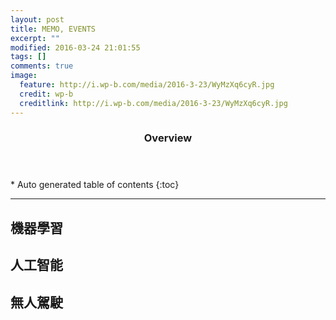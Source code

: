 ```yaml
---
layout: post
title: MEMO, EVENTS
excerpt: ""
modified: 2016-03-24 21:01:55
tags: []
comments: true
image:
  feature: http://i.wp-b.com/media/2016-3-23/WyMzXq6cyR.jpg
  credit: wp-b
  creditlink: http://i.wp-b.com/media/2016-3-23/WyMzXq6cyR.jpg
---
```


<section id="table-of-contents" class="toc">
  <header>
    <h3>Overview</h3>
  </header>
<div id="drawer" markdown="1">
*  Auto generated table of contents
{:toc}
</div>
</section><!-- /#table-of-contents -->

---

## 機器學習


## 人工智能


## 無人駕駛

